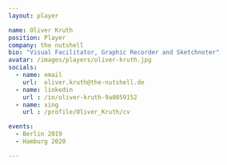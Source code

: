 ```yaml
---
layout: player

name: Oliver Kruth
position: Player
company: the nutshell
bio: "Visual Facilitator, Graphic Recorder and Sketchnoter"
avatar: /images/players/oliver-kruth.jpg
socials:
  - name: email
    url:  oliver.kruth@the-nutshell.de
  - name: linkedin
    url : /in/oliver-kruth-9a0059152 
  - name: xing
    url : /profile/Oliver_Kruth/cv 

events:
  - Berlin 2019
  - Hamburg 2020

---
```


